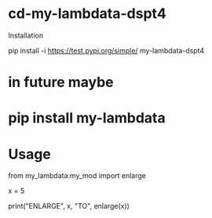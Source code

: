 # cd-my-lambdata-dspt4

Installation

pip install -i https://test.pypi.org/simple/ my-lambdata-dspt4

# in future maybe
# pip install my-lambdata

# Usage
from my_lambdata.my_mod import enlarge

x = 5

print("ENLARGE", x, "TO", enlarge(x))
